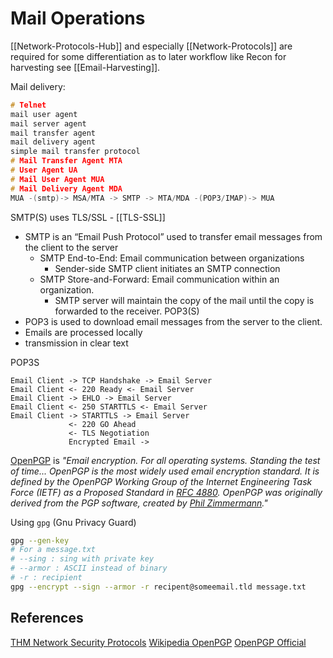 # Mail Operations 

[[Network-Protocols-Hub]] and especially [[Network-Protocols]] are required for some differentiation as to later workflow like Recon for harvesting see [[Email-Harvesting]].

Mail delivery:
```c
# Telnet
mail user agent
mail server agent
mail transfer agent
mail delivery agent
simple mail transfer protocol
# Mail Transfer Agent MTA
# User Agent UA
# Mail User Agent MUA
# Mail Delivery Agent MDA
MUA -(smtp)-> MSA/MTA -> SMTP -> MTA/MDA -(POP3/IMAP)-> MUA
```

SMTP(S) uses TLS/SSL - [[TLS-SSL]]
- SMTP is an “Email Push Protocol” used to transfer email messages from the client to the server
	- SMTP End-to-End: Email communication between organizations
		 - Sender-side SMTP client initiates an SMTP connection
	- SMTP Store-and-Forward: Email communication within an organization. 
		 - SMTP server will maintain the copy of the mail until the copy is forwarded to the receiver.
POP3(S)
- POP3 is used to download email messages from the server to the client.
- Emails are processed locally
- transmission in clear text

POP3S
```goat
Email Client -> TCP Handshake -> Email Server
Email Client <- 220 Ready <- Email Server
Email Client -> EHLO -> Email Server
Email Client <- 250 STARTTLS <- Email Server
Email Client -> STARTTLS -> Email Server
			 <- 220 GO Ahead
			 <- TLS Negotiation 
			 Encrypted Email -> 
```

[OpenPGP](https://www.openpgp.org/) is *"Email encryption. For all operating systems. Standing the test of time... OpenPGP is the most widely used email encryption standard. It is defined by the OpenPGP Working Group of the Internet Engineering Task Force (IETF) as a Proposed Standard in [RFC 4880](https://tools.ietf.org/html/rfc4880). OpenPGP was originally derived from the PGP software, created by [Phil Zimmermann](https://philzimmermann.com)."* 

Using `gpg` (Gnu Privacy Guard)
```bash
gpg --gen-key
# For a message.txt
# --sing : sing with private key
# --armor : ASCII instead of binary
# -r : recipient
gpg --encrypt --sign --armor -r recipent@someemail.tld message.txt
```

## References

[THM Network Security Protocols](https://tryhackme.com/room/networksecurityprotocols)
[Wikipedia OpenPGP](https://en.wikipedia.org/wiki/Pretty_Good_Privacy)
[OpenPGP Official](https://www.openpgp.org/)